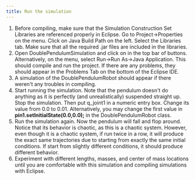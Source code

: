 ```yaml
---
title: Run the simulation
---
```


1. Before compiling, make sure that the Simulation Construction Set Libraries are referenced properly in Eclipse. Go to Project->Properties on the menu. Click on Java Build Path on the left. 
Select the Libraries tab. Make sure that all the required .jar files are included in the libraries.
2. Open DoublePendulumSimulation and click on  in the top bar of buttons. Alternatively, on the menu, select Run->Run As->Java Application. This should compile and run the project.
 If there are any problems, they should appear in the Problems Tab on the bottom of the Eclipse IDE.
3. A simulation of the DoublePendulumRobot should appear if there weren't any troubles in compiling.
4. Start running the simulation. Note that the pendulum doesn't do anything as it is perfectly (and unrealistically) suspended straight up. Stop the simulation.
Then put q_joint1 in a numeric entry box. Change its value from 0.0 to 0.01. Alternatively, you may change the first value in **pin1.setInitialState(0.0,0.0);** in the DoublePendulumRobot class.
5. Run the simulation again. Now the pendulum will fall and flop around. Notice that its behavior is chaotic, as this is a chaotic system. 
However, even though it is a chaotic system, if run twice in a row, it will produce the exact same trajectories due to starting from exactly the same initial conditions.
 If start from slightly different conditions, it should produce different behavior.
6. Experiment with different lengths, masses, and center of mass locations until you are comfortable with this simulation and compiling simulations with Eclipse.